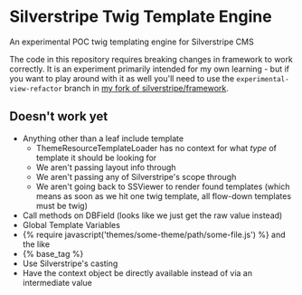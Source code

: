 # Silverstripe Twig Template Engine

An experimental POC twig templating engine for Silverstripe CMS

The code in this repository requires breaking changes in framework to work correctly. It is an experiment primarily intended for my own learning - but if you want to play around with it as well you'll need to use the `experimental-view-refactor` branch in [my fork of silverstripe/framework](https://github.com/GuySartorelli/silverstripe-framework/tree/experimental-view-refactor).

## Doesn't work yet

- Anything other than a leaf include template
  - ThemeResourceTemplateLoader has no context for what _type_ of template it should be looking for
  - We aren't passing layout info through
  - We aren't passing any of Silverstripe's scope through
  - We aren't going back to SSViewer to render found templates (which means as soon as we hit one twig template, all flow-down templates must be twig)
- Call methods on DBField (looks like we just get the raw value instead)
- Global Template Variables
- {% require javascript('themes/some-theme/path/some-file.js') %} and the like
- {% base_tag %}
- Use Silverstripe's casting
- Have the context object be directly available instead of via an intermediate value
